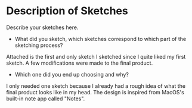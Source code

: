 # Description of Sketches

Describe your sketches here.
- What did you sketch, which sketches correspond to which part of the sketching process?

Attached is the first and only sketch I sketched since I quite liked my first sketch. A few modifications were made to the final product.
- Which one did you end up choosing and why?

I only needed one sketch because I already had a rough idea of what the final product looks like in my head. The design is inspired from MacOS's built-in note app called "Notes".